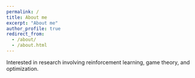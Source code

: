 ```yaml
---
permalink: /
title: About me
excerpt: "About me"
author_profile: true
redirect_from: 
  - /about/
  - /about.html
---
```


Interested in research involving reinforcement learning, game theory, and optimization. 
